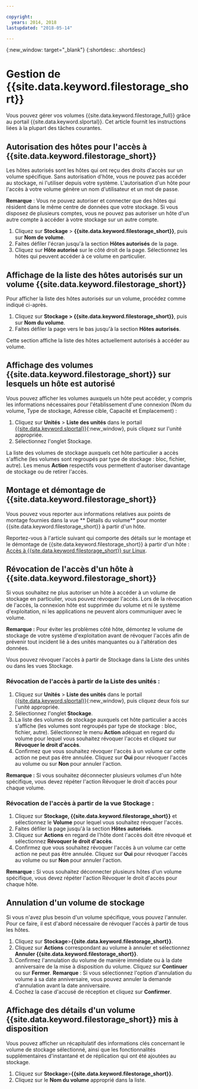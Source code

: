 ```yaml
---

copyright:
  years: 2014, 2018
lastupdated: "2018-05-14"

---
```

{:new_window: target="_blank"}
{:shortdesc: .shortdesc}

# Gestion de {{site.data.keyword.filestorage_short}}

Vous pouvez gérer vos volumes {{site.data.keyword.filestorage_full}} grâce au portail {{site.data.keyword.slportal}}. Cet article fournit les instructions liées à la plupart des tâches courantes.

## Autorisation des hôtes pour l'accès à {{site.data.keyword.filestorage_short}}

Les hôtes autorisés sont les hôtes qui ont reçu des droits d'accès sur un volume spécifique. Sans autorisation d'hôte, vous ne pouvez pas accéder au stockage, ni l'utiliser depuis votre système. L'autorisation d'un hôte pour l'accès à votre volume génère un nom d'utilisateur et un mot de passe. 

**Remarque** : Vous ne pouvez autoriser et connecter que des hôtes qui résident dans le même centre de données que votre stockage. Si vous disposez de plusieurs comptes, vous ne pouvez pas autoriser un hôte d'un autre compte à accéder à votre stockage sur un autre compte. 

1. Cliquez sur **Stockage** > **{{site.data.keyword.filestorage_short}}**, puis sur **Nom de volume**.
2. Faites défiler l'écran jusqu'à la section **Hôtes autorisés** de la page.
3. Cliquez sur **Hôte autorisé** sur le côté droit de la page. Sélectionnez les hôtes qui peuvent accéder à ce volume en particulier.

 

## Affichage de la liste des hôtes autorisés sur un volume {{site.data.keyword.filestorage_short}}

Pour afficher la liste des hôtes autorisés sur un volume, procédez comme indiqué ci-après.

1. Cliquez sur **Stockage > {{site.data.keyword.filestorage_short}}**, puis sur **Nom du volume**.
2. Faites défiler la page vers le bas jusqu'à la section **Hôtes autorisés**.

Cette section affiche la liste des hôtes actuellement autorisés à accéder au volume.


## Affichage des volumes {{site.data.keyword.filestorage_short}} sur lesquels un hôte est autorisé

Vous pouvez afficher les volumes auxquels un hôte peut accéder, y compris les informations nécessaires pour l'établissement d'une connexion (Nom du volume, Type de stockage, Adresse cible, Capacité et Emplacement) :

1. Cliquez sur **Unités** > **Liste des unités** dans le portail [{{site.data.keyword.slportal}}](https://control.softlayer.com/){:new_window}, puis cliquez sur l'unité appropriée.
2. Sélectionnez l'onglet Stockage.

La liste des volumes de stockage auxquels cet hôte particulier a accès s'affiche (les volumes sont regroupés par type de stockage : bloc, fichier, autre). Les menus **Action** respectifs vous permettent d'autoriser davantage de stockage ou de retirer l'accès.

 

## Montage et démontage de {{site.data.keyword.filestorage_short}}

Vous pouvez vous reporter aux informations relatives aux points de montage fournies dans la vue ** Détails du volume** pour monter {{site.data.keyword.filestorage_short}} à partir d'un hôte.

Reportez-vous à l'article suivant qui comporte des détails sur le montage et le démontage de {{site.data.keyword.filestorage_short}} à partir d'un hôte : [Accès à {{site.data.keyword.filestorage_short}} sur Linux](accessing-file-storage-linux.html).

 

## Révocation de l'accès d'un hôte à {{site.data.keyword.filestorage_short}}

Si vous souhaitez ne plus autoriser un hôte à accéder à un volume de stockage en particulier, vous pouvez révoquer l'accès. Lors de la révocation de l'accès, la connexion hôte est supprimée du volume et ni le système d'exploitation, ni les applications ne peuvent alors communiquer avec le volume. 

**Remarque :** Pour éviter les problèmes côté hôte, démontez le volume de stockage de votre système d'exploitation avant de révoquer l'accès afin de prévenir tout incident lié à des unités manquantes ou à l'altération des données.

Vous pouvez révoquer l'accès à partir de Stockage dans la Liste des unités ou dans les vues Stockage.

### Révocation de l'accès à partir de la Liste des unités :

1. Cliquez sur **Unités** > **Liste des unités** dans le portail [{{site.data.keyword.slportal}}](https://control.softlayer.com/){:new_window}, puis cliquez deux fois sur l'unité appropriée.
2. Sélectionnez l'onglet **Stockage**.
3. La liste des volumes de stockage auxquels cet hôte particulier a accès s'affiche (les volumes sont regroupés par type de stockage : bloc, fichier, autre). Sélectionnez le menu **Action** adéquat en regard du volume pour lequel vous souhaitez révoquer l'accès et cliquez sur **Révoquer le droit d'accès**.
4. Confirmez que vous souhaitez révoquer l'accès à un volume car cette action ne peut pas être annulée. Cliquez sur **Oui** pour révoquer l'accès au volume ou sur **Non** pour annuler l'action.

**Remarque :** Si vous souhaitez déconnecter plusieurs volumes d'un hôte spécifique, vous devez répéter l'action Révoquer le droit d'accès pour chaque volume.

 

### Révocation de l'accès à partir de la vue Stockage :
1. Cliquez sur **Stockage, {{site.data.keyword.filestorage_short}}** et sélectionnez le **Volume** pour lequel vous souhaitez révoquer l'accès.
2. Faites défiler la page jusqu'à la section **Hôtes autorisés**.
3. Cliquez sur **Actions** en regard de l'hôte dont l'accès doit être révoqué et sélectionnez **Révoquer le droit d'accès**. 
4. Confirmez que vous souhaitez révoquer l'accès à un volume car cette action ne peut pas être annulée. Cliquez sur **Oui** pour révoquer l'accès au volume ou sur **Non** pour annuler l'action.

**Remarque :** Si vous souhaitez déconnecter plusieurs hôtes d'un volume spécifique, vous devez répéter l'action Révoquer le droit d'accès pour chaque hôte.

 

## Annulation d'un volume de stockage

Si vous n'avez plus besoin d'un volume spécifique, vous pouvez l'annuler. Pour ce faire, il est d'abord nécessaire de révoquer l'accès à partir de tous les hôtes.

1. Cliquez sur **Stockage**>**{{site.data.keyword.filestorage_short}}**.
2. Cliquez sur **Actions** correspondant au volume à annuler et sélectionnez **Annuler {{site.data.keyword.filestorage_short}}**.
3. Confirmez l'annulation du volume de manière immédiate ou à la date anniversaire de la mise à disposition du volume. Cliquez sur **Continuer** ou sur **Fermer**. 
**Remarque** : Si vous sélectionnez l'option d'annulation du volume à sa date anniversaire, vous pouvez annuler la demande d'annulation avant la date anniversaire.
4. Cochez la case d'accusé de réception et cliquez sur **Confirmer**.

 

## Affichage des détails d'un volume {{site.data.keyword.filestorage_short}} mis à disposition

Vous pouvez afficher un récapitulatif des informations clés concernant le volume de stockage sélectionné, ainsi que les fonctionnalités supplémentaires d'instantané et de réplication qui ont été ajoutées au stockage.

1. Cliquez sur **Stockage**>**{{site.data.keyword.filestorage_short}}**.
2. Cliquez sur le **Nom du volume** approprié dans la liste.
